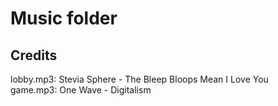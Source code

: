 # Music folder
## Credits
lobby.mp3: Stevia Sphere - The Bleep Bloops Mean I Love You<br>
game.mp3: One Wave - Digitalism
